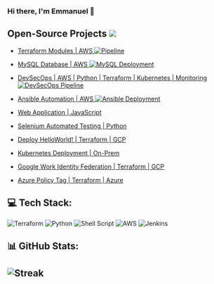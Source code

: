 ### Hi there, I'm Emmanuel 👋

## Open-Source Projects ![](https://komarev.com/ghpvc/?username=ukohae&style=flat-square)

- [Terraform Modules | AWS ](https://github.com/devops-terraform-aws/modules) [![Pipeline](https://github.com/devops-terraform-aws/modules/actions/workflows/terraform.yml/badge.svg?branch=main)](https://github.com/devops-terraform-aws/modules/actions/workflows/terraform.yml)
  
- [MySQL Database | AWS ](https://github.com/ukohae/weather-report-mysql) [![MySQL Deployment](https://github.com/ukohae/weather-report-mysql/actions/workflows/pipeline.yml/badge.svg)](https://github.com/ukohae/weather-report-mysql/actions/workflows/pipeline.yml)

- [DevSecOps | AWS | Python | Terraform | Kubernetes | Monitoring](https://github.com/devops-terraform-aws/devsecops) [![DevSecOps Pipeline](https://github.com/devops-terraform-aws/devsecops/actions/workflows/template.yml/badge.svg)](https://github.com/devops-terraform-aws/devsecops/actions/workflows/template.yml)

- [Ansible Automation | AWS ](https://github.com/ukohae/aws-ansible-automation) [![Ansible Deployment](https://github.com/ukohae/aws-ansible-automation/actions/workflows/ansible.yml/badge.svg)](https://github.com/ukohae/aws-ansible-automation/actions/workflows/ansible.yml)

- [Web Application | JavaScript ](https://github.com/ukohae/full-stack-application)

- [Selenium Automated Testing | Python ](https://github.com/devops-terraform-aws/python-automation)
  
- [Deploy HelloWorld! | Terraform | GCP ](https://github.com/devops-terraform-gcp/helloworld)
  
- [Kubernetes Deployment | On-Prem ](https://github.com/ukohae/kubernetes)
  
- [Google Work Identity Federation | Terraform | GCP ](https://github.com/devops-terraform-gcp/workload-identity-federation)
  
- [Azure Policy Tag | Terraform | Azure ](https://github.com/devops-terraform-azure/azure-policy)

## 💻 Tech Stack:
![Terraform](https://img.shields.io/badge/terraform-%235835CC.svg?style=for-the-badge&logo=terraform&logoColor=white) ![Python](https://img.shields.io/badge/python-3670A0?style=for-the-badge&logo=python&logoColor=ffdd54) ![Shell Script](https://img.shields.io/badge/shell_script-%23121011.svg?style=for-the-badge&logo=gnu-bash&logoColor=white) ![AWS](https://img.shields.io/badge/AWS-%23FF9900.svg?style=for-the-badge&logo=amazon-aws&logoColor=white) ![Jenkins](https://img.shields.io/badge/jenkins-%232C5263.svg?style=for-the-badge&logo=jenkins&logoColor=white) 


## 📊 GitHub Stats:
![Streak](https://github-readme-streak-stats.herokuapp.com/?user=ukohae&theme=gotham&hide_border=false)<br/>
---
